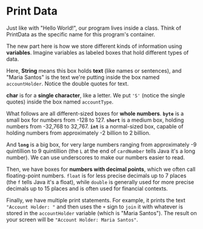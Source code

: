# Print Data

Just like with "Hello World!", our program lives inside a class. Think of PrintData as the specific name for this program's container.

The new part here is how we store different kinds of information using **variables**. Imagine variables as labeled boxes that hold different types of data.

Here, **String** means this box holds **text** (like names or sentences), and "Maria Santos" is the text we're putting inside the box named `accountHolder`. Notice the double quotes for text.

**char** is for a **single character**, like a letter. We put `'S'` (notice the single quotes) inside the box named `accountType`.

What follows are all different-sized boxes for **whole numbers**. **`byte`** is a small box for numbers from -128 to 127. **`short`** is a medium box, holding numbers from -32,768 to 32,767. **`int`** is a normal-sized box, capable of holding numbers from approximately -2 billion to 2 billion.

And **`long`** is a big box, for very large numbers ranging from approximately -9 quintillion to 9 quintillion (the `L` at the end of `cardNumber` tells Java it's a long number). We can use underscores to make our numbers easier to read.

Then, we have boxes for **numbers with decimal points**, which we often call floating-point numbers. `float` is for less precise decimals up to 7 places (the `f` tells Java it's a float), while `double` is generally used for more precise decimals up to 15 places and is often used for financial contexts.

Finally, we have multiple print statements. For example, it prints the text `"Account Holder: "` and then uses the `+` sign to `join` it with whatever is stored in the `accountHolder` variable (which is "Maria Santos"). The result on your screen will be `"Account Holder: Maria Santos"`.
